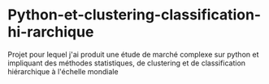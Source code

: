 # Python-et-clustering-classification-hi-rarchique
Projet pour lequel j'ai produit une étude de marché complexe sur python et impliquant des méthodes statistiques, de clustering et de classification hiérarchique à l'échelle mondiale
